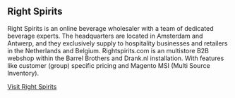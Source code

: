 ## Right Spirits

Right Spirits is an online beverage wholesaler with a team of dedicated beverage experts. The headquarters are located in Amsterdam and Antwerp, and they exclusively supply to hospitality businesses and retailers in the Netherlands and Belgium. Rightspirits.com is an multistore B2B webshop within the Barrel Brothers and Drank.nl installation. With features like customer (group) specific pricing and Magento MSI (Multi Source Inventory). 

[Visit Right Spirits](https://rightspirits.com/)
